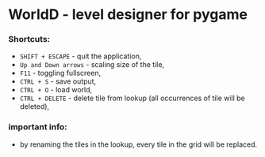 # WorldD - level designer for pygame
### Shortcuts:
- `SHIFT + ESCAPE` - quit the application,
- `Up and Down arrows` - scaling size of the tile,
- `F11` - toggling fullscreen,
- `CTRL + S` - save output,
- `CTRL + O` - load world,
- `CTRL + DELETE` - delete tile from lookup (all occurrences of tile will be deleted),

### important info:
- by renaming the tiles in the lookup, every tile in the grid will be replaced.